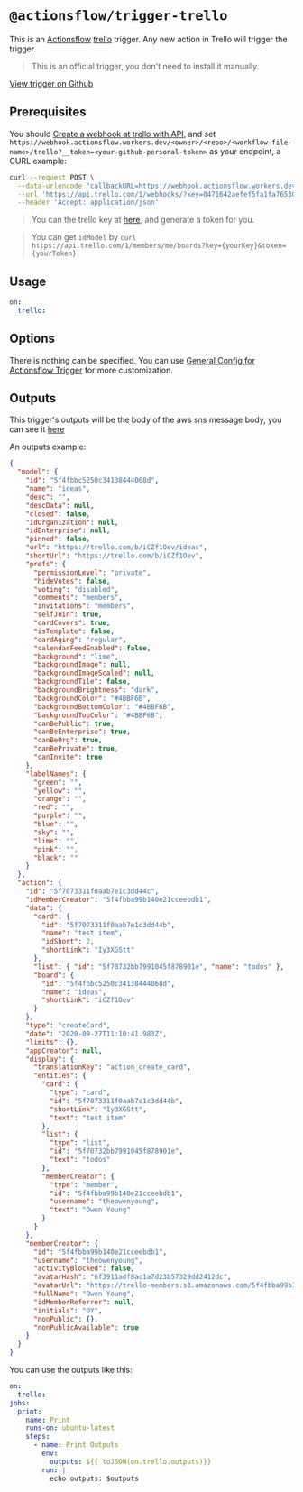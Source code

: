 # `@actionsflow/trigger-trello`

This is an [Actionsflow](https://github.com/actionsflow/actionsflow) [trello](https://trello.com/) trigger. Any new action in Trello will trigger the trigger.

> This is an official trigger, you don't need to install it manually.

[View trigger on Github](https://github.com/actionsflow/actionsflow/tree/master/packages/actionsflow-trigger-trello)

## Prerequisites

You should [Create a webhook at trello with API](https://developer.atlassian.com/cloud/trello/rest/api-group-webhooks/#api-webhooks-post), and set `https://webhook.actionsflow.workers.dev/<owner>/<repo>/<workflow-file-name>/trello?__token=<your-github-personal-token>` as your endpoint, a CURL example:

```bash
curl --request POST \
  --data-urlencode "callbackURL=https://webhook.actionsflow.workers.dev/<owner>/<repo>/<workflow-file-name>/trello?__token=<your-github-personal-token>" \
  --url 'https://api.trello.com/1/webhooks/?key=0471642aefef5fa1fa76530ce1ba4c85&token=9eb76d9a9d02b8dd40c2f3e5df18556c831d4d1fadbe2c45f8310e6c93b5c548&idModel=5abbe4b7ddc1b351ef961414' \
  --header 'Accept: application/json'
```

> You can the trello key at [here](https://trello.com/app-key), and generate a token for you.

> You can get `idModel` by `curl https://api.trello.com/1/members/me/boards?key={yourKey}&token={yourToken}`

## Usage

```yaml
on:
  trello:
```

## Options

There is nothing can be specified. You can use [General Config for Actionsflow Trigger](https://actionsflow.github.io/docs/workflow/#ontriggerconfig) for more customization.

## Outputs

This trigger's outputs will be the body of the aws sns message body, you can see it [here](https://docs.aws.amazon.com/sns/latest/dg/sns-message-and-json-formats.html#http-notification-json)

An outputs example:

```json
{
  "model": {
    "id": "5f4fbbc5250c34138444068d",
    "name": "ideas",
    "desc": "",
    "descData": null,
    "closed": false,
    "idOrganization": null,
    "idEnterprise": null,
    "pinned": false,
    "url": "https://trello.com/b/iCZf1Oev/ideas",
    "shortUrl": "https://trello.com/b/iCZf1Oev",
    "prefs": {
      "permissionLevel": "private",
      "hideVotes": false,
      "voting": "disabled",
      "comments": "members",
      "invitations": "members",
      "selfJoin": true,
      "cardCovers": true,
      "isTemplate": false,
      "cardAging": "regular",
      "calendarFeedEnabled": false,
      "background": "lime",
      "backgroundImage": null,
      "backgroundImageScaled": null,
      "backgroundTile": false,
      "backgroundBrightness": "dark",
      "backgroundColor": "#4BBF6B",
      "backgroundBottomColor": "#4BBF6B",
      "backgroundTopColor": "#4BBF6B",
      "canBePublic": true,
      "canBeEnterprise": true,
      "canBeOrg": true,
      "canBePrivate": true,
      "canInvite": true
    },
    "labelNames": {
      "green": "",
      "yellow": "",
      "orange": "",
      "red": "",
      "purple": "",
      "blue": "",
      "sky": "",
      "lime": "",
      "pink": "",
      "black": ""
    }
  },
  "action": {
    "id": "5f7073311f0aab7e1c3dd44c",
    "idMemberCreator": "5f4fbba99b140e21cceebdb1",
    "data": {
      "card": {
        "id": "5f7073311f0aab7e1c3dd44b",
        "name": "test item",
        "idShort": 2,
        "shortLink": "Iy3XGStt"
      },
      "list": { "id": "5f70732bb7991045f878901e", "name": "todos" },
      "board": {
        "id": "5f4fbbc5250c34138444068d",
        "name": "ideas",
        "shortLink": "iCZf1Oev"
      }
    },
    "type": "createCard",
    "date": "2020-09-27T11:10:41.983Z",
    "limits": {},
    "appCreator": null,
    "display": {
      "translationKey": "action_create_card",
      "entities": {
        "card": {
          "type": "card",
          "id": "5f7073311f0aab7e1c3dd44b",
          "shortLink": "Iy3XGStt",
          "text": "test item"
        },
        "list": {
          "type": "list",
          "id": "5f70732bb7991045f878901e",
          "text": "todos"
        },
        "memberCreator": {
          "type": "member",
          "id": "5f4fbba99b140e21cceebdb1",
          "username": "theowenyoung",
          "text": "Owen Young"
        }
      }
    },
    "memberCreator": {
      "id": "5f4fbba99b140e21cceebdb1",
      "username": "theowenyoung",
      "activityBlocked": false,
      "avatarHash": "6f3911adf8ac1a7d23b57329dd2412dc",
      "avatarUrl": "https://trello-members.s3.amazonaws.com/5f4fbba99b140e21cceebdb1/6f3911adf8ac1a7d23b57329dd2412dc",
      "fullName": "Owen Young",
      "idMemberReferrer": null,
      "initials": "OY",
      "nonPublic": {},
      "nonPublicAvailable": true
    }
  }
}
```

You can use the outputs like this:

```yaml
on:
  trello:
jobs:
  print:
    name: Print
    runs-on: ubuntu-latest
    steps:
      - name: Print Outputs
        env:
          outputs: ${{ toJSON(on.trello.outputs)}}
        run: |
          echo outputs: $outputs
```
